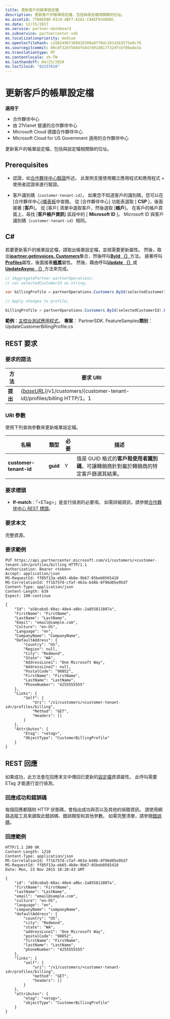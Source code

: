 ```yaml
---
title: 更新客戶的帳單設定檔
description: 更新客戶的帳單設定檔，包括與設定檔相關聯的位址。
ms.assetid: 77B8E08D-01C8-4BF7-A281-C8AEF0340DDC
ms.date: 12/15/2017
ms.service: partner-dashboard
ms.subservice: partnercenter-sdk
ms.localizationpriority: medium
ms.openlocfilehash: c2d82496f389d26300a8ff8dc19143b3573e8c76
ms.sourcegitcommit: 89cdf326f5684fb447d91d817f32dfcbf08ada3a
ms.translationtype: MT
ms.contentlocale: zh-TW
ms.lasthandoff: 04/25/2020
ms.locfileid: "82157610"
---
```

# <a name="update-a-customers-billing-profile"></a>更新客戶的帳單設定檔

**適用于**

- 合作夥伴中心
- 由 21Vianet 營運的合作夥伴中心
- Microsoft Cloud 德國合作夥伴中心
- Microsoft Cloud for US Government 適用的合作夥伴中心

更新客戶的帳單設定檔，包括與設定檔相關聯的位址。

## <a name="prerequisites"></a>Prerequisites

- 認證，如[合作夥伴中心驗證](partner-center-authentication.md)所述。 此案例支援使用獨立應用程式和應用程式 + 使用者認證來進行驗證。

- 客戶識別碼（`customer-tenant-id`）。 如果您不知道客戶的識別碼，您可以在 [合作夥伴中心][儀表板](https://partner.microsoft.com/dashboard)中查閱。 從 [合作夥伴中心] 功能表選取 [ **CSP** ]，後面接著 [**客戶**]。 從 [客戶] 清單中選取客戶，然後選取 [**帳戶**]。 在客戶的帳戶頁面上，尋找 [**客戶帳戶資訊**] 區段中的 [ **Microsoft ID** ]。 Microsoft ID 與客戶識別碼（`customer-tenant-id`）相同。

## <a name="c"></a>C\#

若要更新客戶的帳單設定檔，請取出帳單設定檔，並視需要更新屬性。 然後，取出[**ipartner.getinvoices. Customers**](https://docs.microsoft.com/dotnet/api/microsoft.store.partnercenter.ipartner.customers)集合，然後呼叫[**ById （）**](https://docs.microsoft.com/dotnet/api/microsoft.store.partnercenter.customers.icustomercollection.byid)方法。 接著呼叫[**Profiles**](https://docs.microsoft.com/dotnet/api/microsoft.store.partnercenter.customers.icustomer.profiles)屬性，後面接著[**帳單**](https://docs.microsoft.com/dotnet/api/microsoft.store.partnercenter.customers.profiles.icustomerprofilecollection.billing)屬性。 然後，藉由呼叫[**Update （）**](https://docs.microsoft.com/dotnet/api/microsoft.store.partnercenter.customers.profiles.icustomerprofile-1.update)或[**UpdateAsync （）**](https://docs.microsoft.com/dotnet/api/microsoft.store.partnercenter.customers.profiles.icustomerprofile-1.updateasync)方法來完成。

``` csharp
// IAggregatePartner partnerOperations;
// var selectedCustomerId as string;

var billingProfile = partnerOperations.Customers.ById(selectedCustomerId).Profiles.Billing.Get();

// Apply changes to profile;

billingProfile = partnerOperations.Customers.ById(selectedCustomerId).Profiles.Billing.Update(billingProfile);
```

**範例**：[主控台測試應用程式](console-test-app.md)。 **專案**： PartnerSDK. FeatureSamples**類別**： UpdateCustomerBillingProfile.cs

## <a name="rest-request"></a>REST 要求

### <a name="request-syntax"></a>要求的語法

| 方法  | 要求 URI                                                                                             |
|---------|---------------------------------------------------------------------------------------------------------|
| **提出** | [*{baseURL}*](partner-center-rest-urls.md)/v1/customers/{customer-tenant-id}/profiles/billing HTTP/1。1 |

### <a name="uri-parameter"></a>URI 參數

使用下列查詢參數來更新帳單設定檔。

| 名稱                   | 類型     | 必要 | 描述                                                                                                                                            |
|------------------------|----------|----------|--------------------------------------------------------------------------------------------------------------------------------------------------------|
| **customer-tenant-id** | **guid** | Y        | 值是 GUID 格式的**客戶租使用者識別碼**，可讓轉銷商針對屬於轉銷商的特定客戶篩選其結果。 |

### <a name="request-headers"></a>要求標頭

- **If-match**：「&lt;ETag&gt;」是並行偵測的必要項。
如需詳細資訊，請參閱[合作夥伴中心 REST 標頭](headers.md)。

### <a name="request-body"></a>要求本文

完整資源。

### <a name="request-example"></a>要求範例

```http
PUT https://api.partnercenter.microsoft.com/v1/customers/<customer-tenant-id>/profiles/billing HTTP/1.1
Authorization: Bearer <token>
Accept: application/json
MS-RequestId: ff85f13a-eb65-4b8e-9b67-05beb0565410
MS-CorrelationId: ff1b757d-cfaf-463a-b48b-0f96d05e95d7
Content-Type: application/json
Content-Length: 639
Expect: 100-continue

{
    "Id": "a58ceba5-60ac-48e4-a0bc-2a855811807a",
    "FirstName": "FirstName",
    "LastName": "LastName",
    "Email": "email@sample.com",
    "Culture": "en-US",
    "Language": "en",
    "CompanyName": "CompanyName",
    "DefaultAddress": {
        "Country": "US",
        "Region": null,
        "City": "Redmond",
        "State": "WA",
        "AddressLine1": "One Microsoft Way",
        "AddressLine2": null,
        "PostalCode": "98052",
        "FirstName": "FirstName",
        "LastName": "LastName",
        "PhoneNumber": "4255555555"
    },
    "Links": {
        "Self": {
            "Uri": "/v1/customers/<customer-tenant-id>/profiles/billing",
            "Method": "GET",
            "Headers": []
        }
    },
    "Attributes": {
        "Etag": "<etag>",
        "ObjectType": "CustomerBillingProfile"
    }
}
```

## <a name="rest-response"></a>REST 回應

如果成功，此方法會在回應本文中傳回已更新的[設定檔](profile-resources.md)資源屬性。 此呼叫需要 ETag 才能進行並行偵測。

### <a name="response-success-and-error-codes"></a>回應成功和錯誤碼

每個回應都隨附 HTTP 狀態碼，會指出成功與否以及其他的偵錯資訊。 請使用網路追蹤工具來讀取此錯誤碼、錯誤類型和其他參數。 如需完整清單，請參閱[錯誤碼](error-codes.md)。

### <a name="response-example"></a>回應範例

```http
HTTP/1.1 200 OK
Content-Length: 1210
Content-Type: application/json
MS-CorrelationId: ff1b757d-cfaf-463a-b48b-0f96d05e95d7
MS-RequestId: ff85f13a-eb65-4b8e-9b67-05beb0565410
Date: Mon, 23 Nov 2015 18:20:43 GMT

{
    "id": "a58ceba5-60ac-48e4-a0bc-2a855811807a",
    "firstName": "FirstName",
    "lastName": "LastName",
    "email": "email@sample.com",
    "culture": "en-US",
    "language": "en",
    "companyName": "companyName",
    "defaultAddress": {
        "country": "US",
        "city": "Redmond",
        "state": "WA",
        "addressLine1": "One Microsoft Way",
        "postalCode": "98052",
        "firstName": "FirstName",
        "lastName": "LastName",
        "phoneNumber": "4255555555"
    },
    "links": {
        "self": {
            "uri": "/v1/customers/<customer-tenant-id>/profiles/billing",
            "method": "GET",
            "headers": []
        }
    },
    "attributes": {
        "etag": "<etag>",
        "objectType": "CustomerBillingProfile"
    }
}
```
